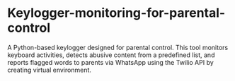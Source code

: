 # Keylogger-monitoring-for-parental-control
A Python-based keylogger designed for parental control. This tool monitors keyboard activities, detects abusive content from a predefined list, and reports flagged words to parents via WhatsApp using the Twilio API by creating virtual environment.
